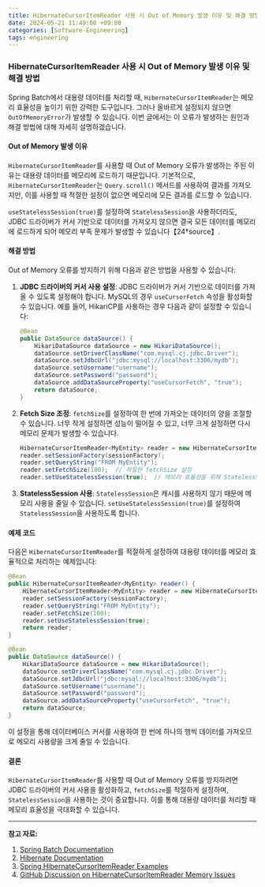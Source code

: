 ```yaml
---
title: HibernateCursorItemReader 사용 시 Out of Memory 발생 이유 및 해결 방법 
date: 2024-05-21 11:49:08 +09:00
categories: [Software-Engineering]
tags: engineering
---
```


### HibernateCursorItemReader 사용 시 Out of Memory 발생 이유 및 해결 방법

Spring Batch에서 대용량 데이터를 처리할 때, `HibernateCursorItemReader`는 메모리 효율성을 높이기 위한 강력한 도구입니다. 그러나 올바르게 설정되지 않으면 `OutOfMemoryError`가 발생할 수 있습니다. 이번 글에서는 이 오류가 발생하는 원인과 해결 방법에 대해 자세히 설명하겠습니다.

#### Out of Memory 발생 이유

`HibernateCursorItemReader`를 사용할 때 Out of Memory 오류가 발생하는 주된 이유는 대용량 데이터를 메모리에 로드하기 때문입니다. 기본적으로, `HibernateCursorItemReader`는 `Query.scroll()` 메서드를 사용하여 결과를 가져오지만, 이를 사용할 때 적절한 설정이 없으면 메모리에 모든 결과를 로드할 수 있습니다.

`useStatelessSession(true)`를 설정하여 `StatelessSession`을 사용하더라도, JDBC 드라이버가 커서 기반으로 데이터를 가져오지 않으면 결국 모든 데이터를 메모리에 로드하게 되어 메모리 부족 문제가 발생할 수 있습니다【24†source】.

#### 해결 방법

Out of Memory 오류를 방지하기 위해 다음과 같은 방법을 사용할 수 있습니다:

1. **JDBC 드라이버의 커서 사용 설정**:
   JDBC 드라이버가 커서 기반으로 데이터를 가져올 수 있도록 설정해야 합니다. MySQL의 경우 `useCursorFetch` 속성을 활성화할 수 있습니다. 예를 들어, HikariCP를 사용하는 경우 다음과 같이 설정할 수 있습니다:

    ```java
    @Bean
    public DataSource dataSource() {
        HikariDataSource dataSource = new HikariDataSource();
        dataSource.setDriverClassName("com.mysql.cj.jdbc.Driver");
        dataSource.setJdbcUrl("jdbc:mysql://localhost:3306/mydb");
        dataSource.setUsername("username");
        dataSource.setPassword("password");
        dataSource.addDataSourceProperty("useCursorFetch", "true");
        return dataSource;
    }
    ```

2. **Fetch Size 조정**:
   `fetchSize`를 설정하여 한 번에 가져오는 데이터의 양을 조절할 수 있습니다. 너무 작게 설정하면 성능이 떨어질 수 있고, 너무 크게 설정하면 다시 메모리 문제가 발생할 수 있습니다.

    ```java
    HibernateCursorItemReader<MyEntity> reader = new HibernateCursorItemReader<>();
    reader.setSessionFactory(sessionFactory);
    reader.setQueryString("FROM MyEntity");
    reader.setFetchSize(100);  // 적절한 fetchSize 설정
    reader.setUseStatelessSession(true);  // 메모리 효율성을 위해 StatelessSession 사용
    ```

3. **StatelessSession 사용**:
   `StatelessSession`은 캐시를 사용하지 않기 때문에 메모리 사용을 줄일 수 있습니다. `setUseStatelessSession(true)`를 설정하여 `StatelessSession`을 사용하도록 합니다.

#### 예제 코드

다음은 `HibernateCursorItemReader`를 적절하게 설정하여 대용량 데이터를 메모리 효율적으로 처리하는 예제입니다:

```java
@Bean
public HibernateCursorItemReader<MyEntity> reader() {
    HibernateCursorItemReader<MyEntity> reader = new HibernateCursorItemReader<>();
    reader.setSessionFactory(sessionFactory);
    reader.setQueryString("FROM MyEntity");
    reader.setFetchSize(100);
    reader.setUseStatelessSession(true);
    return reader;
}

@Bean
public DataSource dataSource() {
    HikariDataSource dataSource = new HikariDataSource();
    dataSource.setDriverClassName("com.mysql.cj.jdbc.Driver");
    dataSource.setJdbcUrl("jdbc:mysql://localhost:3306/mydb");
    dataSource.setUsername("username");
    dataSource.setPassword("password");
    dataSource.addDataSourceProperty("useCursorFetch", "true");
    return dataSource;
}
```

이 설정을 통해 데이터베이스 커서를 사용하여 한 번에 하나의 행씩 데이터를 가져오므로 메모리 사용량을 크게 줄일 수 있습니다.

#### 결론

`HibernateCursorItemReader`를 사용할 때 Out of Memory 오류를 방지하려면 JDBC 드라이버의 커서 사용을 활성화하고, `fetchSize`를 적절하게 설정하며, `StatelessSession`을 사용하는 것이 중요합니다. 이를 통해 대용량 데이터를 처리할 때 메모리 효율성을 극대화할 수 있습니다.

---

**참고 자료:**

1. [Spring Batch Documentation](https://docs.spring.io/spring-batch/docs/current/reference/html/index.html)
2. [Hibernate Documentation](https://docs.jboss.org/hibernate/orm/5.5/userguide/html_single/Hibernate_User_Guide.html#batch)
3. [Spring HibernateCursorItemReader Examples](https://www.demo2s.com/java/spring-hibernatecursoritemreader-tutorial-with-examples.html)
4. [GitHub Discussion on HibernateCursorItemReader Memory Issues](https://github.com/spring-projects/spring-batch/issues/2678)
